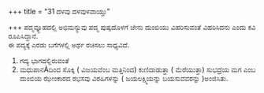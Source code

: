 +++
title = "31 ದಳವು ದಳವುಳವಾಯ್ತು"

+++
ಪದ್ಮವ್ಯೂಹದಲ್ಲಿ ಅಭಿಮನ್ಯುವು ಪದ್ಮ ಪುಷ್ಪದೊಳಗೆ ಜೇನು ದುಂಬಿಯು ವಿಹರಿಸುವಂತೆ ವಿಹರಿಸಿದನು ಎಂದು ಕವಿ ರೂಪಿಸಿದ್ದಾನೆ.  
ಈ ಪದ್ಯಕ್ಕೆ ಎರಡು ಬಗೆಗಳಲ್ಲಿ ಅರ್ಥ ರಚಿಸಲು ಸಾಧ್ಯವಿದೆ.  
1. ಗದ್ಯ ಭಾಗದಲ್ಲಿರುವಂತೆ  
2. ಮಧುಪಾನÀದಿಂದ ಸೊಕ್ಕಿ ( ವಿಜಯವೆಂಬ ಮತ್ತಿನಿಂದ) ಕುಣಿದಾಡುತ್ತಾ ( ಮೆರೆಯುತ್ತಾ) ಸುಭದ್ರೆಯ ಮಗ ಎಂಬ ದುಂಬಿಯ ಝೇಂಕಾರದ ರಭಸವು ವಿರಹಿಗಳನ್ನು ( ಜಯಲಕ್ಷ್ಮಿಯನ್ನು ಬಯಸುವವರನ್ನು )ಅಂಜಿಸಿತು.